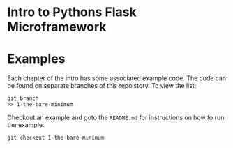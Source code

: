 # Intro to Pythons Flask Microframework

# Examples

Each chapter of the intro has some associated example code.
The code can be found on separate branches of this repoistory.
To view the list:

```
git branch
>> 1-the-bare-minimum
```

Checkout an example and goto the `README.md` for instructions on how to run the example.

```
git checkout 1-the-bare-minimum
```

